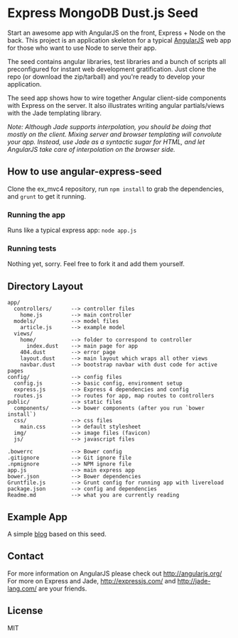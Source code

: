# Express MongoDB Dust.js Seed

Start an awesome app with AngularJS on the front, Express + Node on the back. This project is an
application skeleton for a typical [AngularJS](http://angularjs.org/) web app for those who want
to use Node to serve their app.

The seed contains angular libraries, test libraries and a bunch of scripts all preconfigured for
instant web development gratification. Just clone the repo (or download the zip/tarball) and
you're ready to develop your application.

The seed app shows how to wire together Angular client-side components with Express on the server.
It also illustrates writing angular partials/views with the Jade templating library.

_Note: Although Jade supports interpolation, you should be doing that mostly on the client. Mixing
server and browser templating will convolute your app. Instead, use Jade as a syntactic sugar for
HTML, and let AngularJS take care of interpolation on the browser side._

## How to use angular-express-seed

Clone the ex_mvc4 repository, run `npm install` to grab the dependencies, and `grunt` to get it running.

### Running the app

Runs like a typical express app:
`node app.js`

### Running tests

Nothing yet, sorry. Feel free to fork it and add them yourself.

## Directory Layout
    app/
      controllers/      --> controller files
        home.js         --> main controller
      models/           --> model files
        article.js      --> example model
      views/
        home/           --> folder to correspond to controller
          index.dust    --> main page for app
        404.dust        --> error page
        layout.dust     --> main layout which wraps all other views
        navbar.dust     --> bootstrap navbar with dust code for active pages
    config/             --> config files
      config.js         --> basic config, environment setup
      express.js        --> Express 4 dependencies and config
      routes.js         --> routes for app, map routes to controllers
    public/             --> static files
      components/       --> bower components (after you run `bower install`)
      css/              --> css files
        main.css        --> default stylesheet
      img/              --> image files (favicon)
      js/               --> javascript files

    .bowerrc            --> Bower config
    .gitignore          --> Git ignore file
    .npmignore          --> NPM ignore file
    app.js              --> main express app
    bower.json          --> Bower dependencies
    Gruntfile.js        --> Grunt config for running app with livereload
    package.json        --> config and dependencies
    Readme.md           --> what you are currently reading


## Example App

A simple [blog](https://github.com/btford/angular-express-blog) based on this seed.


## Contact

For more information on AngularJS please check out http://angularjs.org/
For more on Express and Jade, http://expressjs.com/ and http://jade-lang.com/ are
your friends.

## License
MIT
